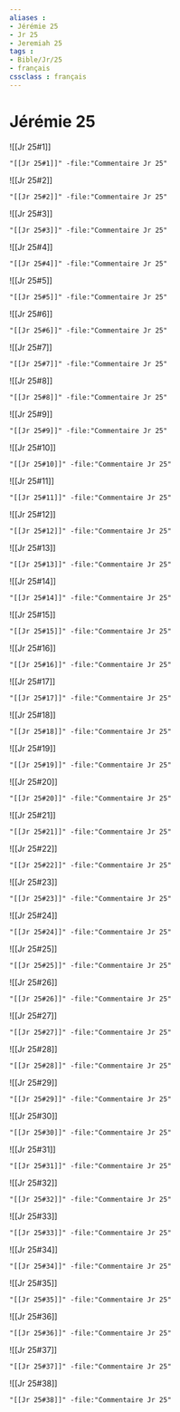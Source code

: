 ```yaml
---
aliases : 
- Jérémie 25
- Jr 25
- Jeremiah 25
tags : 
- Bible/Jr/25
- français
cssclass : français
---
```


# Jérémie 25

![[Jr 25#1]]

```query
"[[Jr 25#1]]" -file:"Commentaire Jr 25"
```

![[Jr 25#2]]

```query
"[[Jr 25#2]]" -file:"Commentaire Jr 25"
```

![[Jr 25#3]]

```query
"[[Jr 25#3]]" -file:"Commentaire Jr 25"
```

![[Jr 25#4]]

```query
"[[Jr 25#4]]" -file:"Commentaire Jr 25"
```

![[Jr 25#5]]

```query
"[[Jr 25#5]]" -file:"Commentaire Jr 25"
```

![[Jr 25#6]]

```query
"[[Jr 25#6]]" -file:"Commentaire Jr 25"
```

![[Jr 25#7]]

```query
"[[Jr 25#7]]" -file:"Commentaire Jr 25"
```

![[Jr 25#8]]

```query
"[[Jr 25#8]]" -file:"Commentaire Jr 25"
```

![[Jr 25#9]]

```query
"[[Jr 25#9]]" -file:"Commentaire Jr 25"
```

![[Jr 25#10]]

```query
"[[Jr 25#10]]" -file:"Commentaire Jr 25"
```

![[Jr 25#11]]

```query
"[[Jr 25#11]]" -file:"Commentaire Jr 25"
```

![[Jr 25#12]]

```query
"[[Jr 25#12]]" -file:"Commentaire Jr 25"
```

![[Jr 25#13]]

```query
"[[Jr 25#13]]" -file:"Commentaire Jr 25"
```

![[Jr 25#14]]

```query
"[[Jr 25#14]]" -file:"Commentaire Jr 25"
```

![[Jr 25#15]]

```query
"[[Jr 25#15]]" -file:"Commentaire Jr 25"
```

![[Jr 25#16]]

```query
"[[Jr 25#16]]" -file:"Commentaire Jr 25"
```

![[Jr 25#17]]

```query
"[[Jr 25#17]]" -file:"Commentaire Jr 25"
```

![[Jr 25#18]]

```query
"[[Jr 25#18]]" -file:"Commentaire Jr 25"
```

![[Jr 25#19]]

```query
"[[Jr 25#19]]" -file:"Commentaire Jr 25"
```

![[Jr 25#20]]

```query
"[[Jr 25#20]]" -file:"Commentaire Jr 25"
```

![[Jr 25#21]]

```query
"[[Jr 25#21]]" -file:"Commentaire Jr 25"
```

![[Jr 25#22]]

```query
"[[Jr 25#22]]" -file:"Commentaire Jr 25"
```

![[Jr 25#23]]

```query
"[[Jr 25#23]]" -file:"Commentaire Jr 25"
```

![[Jr 25#24]]

```query
"[[Jr 25#24]]" -file:"Commentaire Jr 25"
```

![[Jr 25#25]]

```query
"[[Jr 25#25]]" -file:"Commentaire Jr 25"
```

![[Jr 25#26]]

```query
"[[Jr 25#26]]" -file:"Commentaire Jr 25"
```

![[Jr 25#27]]

```query
"[[Jr 25#27]]" -file:"Commentaire Jr 25"
```

![[Jr 25#28]]

```query
"[[Jr 25#28]]" -file:"Commentaire Jr 25"
```

![[Jr 25#29]]

```query
"[[Jr 25#29]]" -file:"Commentaire Jr 25"
```

![[Jr 25#30]]

```query
"[[Jr 25#30]]" -file:"Commentaire Jr 25"
```

![[Jr 25#31]]

```query
"[[Jr 25#31]]" -file:"Commentaire Jr 25"
```

![[Jr 25#32]]

```query
"[[Jr 25#32]]" -file:"Commentaire Jr 25"
```

![[Jr 25#33]]

```query
"[[Jr 25#33]]" -file:"Commentaire Jr 25"
```

![[Jr 25#34]]

```query
"[[Jr 25#34]]" -file:"Commentaire Jr 25"
```

![[Jr 25#35]]

```query
"[[Jr 25#35]]" -file:"Commentaire Jr 25"
```

![[Jr 25#36]]

```query
"[[Jr 25#36]]" -file:"Commentaire Jr 25"
```

![[Jr 25#37]]

```query
"[[Jr 25#37]]" -file:"Commentaire Jr 25"
```

![[Jr 25#38]]

```query
"[[Jr 25#38]]" -file:"Commentaire Jr 25"
```

